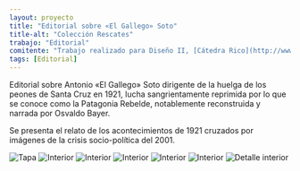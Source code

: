 ```yaml
---
layout: proyecto
title: "Editorial sobre «El Gallego» Soto"
title-alt: "Colección Rescates"
trabajo: "Editorial"
comitente: "Trabajo realizado para Diseño II, [Cátedra Rico](http://www.catedrarico.com.ar), FADU--UBA."
tags: [Editorial]
---
```


Editorial sobre Antonio «El Gallego» Soto dirigente de la huelga de los peones de Santa Cruz en 1921, lucha sangrientamente reprimida por lo que se conoce como la Patagonia Rebelde, notablemente reconstruida y narrada por Osvaldo Bayer.

Se presenta el relato de los acontecimientos de 1921 cruzados por imágenes de la crisis socio-política del 2001.

<div class="fotorama">
	<img src="{{ site.baseurl }}/img/2013_heraldo-1.jpg" alt="Tapa" />
	<img src="{{ site.baseurl }}/img/2013_heraldo-2.jpg" alt="Interior" />
	<img src="{{ site.baseurl }}/img/2013_heraldo-3.jpg" alt="Interior" />
	<img src="{{ site.baseurl }}/img/2013_heraldo-4.jpg" alt="Interior" />
	<img src="{{ site.baseurl }}/img/2013_heraldo-5.jpg" alt="Interior" />
	<img src="{{ site.baseurl }}/img/2013_heraldo-6.jpg" alt="Interior" />
	<img src="{{ site.baseurl }}/img/2013_heraldo-6b.jpg" data-caption="Detalle interior" alt="Detalle interior" />
</div>

<!-- ![Contratapa]({{ site.baseurl }}/img/2013_heraldo-7.jpg) -->
